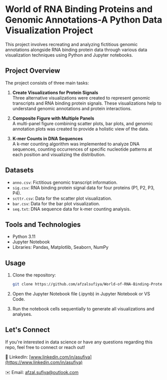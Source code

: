 # World of RNA Binding Proteins and Genomic Annotations-A Python Data Visualization Project

This project involves recreating and analyzing fictitious genomic annotations alongside RNA binding protein data through various data visualization techniques using Python and Jupyter notebooks.

## Project Overview

The project consists of three main tasks:

1. **Create Visualizations for Protein Signals**  
   Three alternative visualizations were created to represent genomic transcripts and RNA binding protein signals. These visualizations help to understand genomic annotations and protein interactions.

2. **Composite Figure with Multiple Panels**  
   A multi-panel figure combining scatter plots, bar plots, and genomic annotation plots was created to provide a holistic view of the data.

3. **K-mer Counts in DNA Sequences**  
   A k-mer counting algorithm was implemented to analyze DNA sequences, counting occurrences of specific nucleotide patterns at each position and visualizing the distribution.

## Datasets

- `anno.csv`: Fictitious genomic transcript information.  
- `sig.csv`: RNA binding protein signal data for four proteins (P1, P2, P3, P4).  
- `scttr.csv`: Data for the scatter plot visualization.  
- `bar.csv`: Data for the bar plot visualization.  
- `seq.txt`: DNA sequence data for k-mer counting analysis.

## Tools and Technologies

- Python 3.11  
- Jupyter Notebook  
- Libraries: Pandas, Matplotlib, Seaborn, NumPy  

## Usage

1. Clone the repository:  
   ```bash
   git clone https://github.com/afzalsufiya/World-of-RNA-Binding-Proteins-and-Genomic-Annotations-A-Python-Data-Visualization-Project.git

2. Open the Jupyter Notebook file (.ipynb) in Jupyter Notebook or VS Code.

3. Run the notebook cells sequentially to generate all visualizations and analyses.

## Let's Connect

If you're interested in data science or have any questions regarding this repo, feel free to connect or reach out!

🔗 LinkedIn: [www.linkedin.com/in/asufiya](https://www.linkedin.com/in/asufiya)

✉️ Email: [afzal.sufiya@outlook.com](afzal.sufiya@outlook.com)


   
